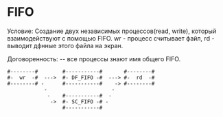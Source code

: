 # FIFO

Условие:
Создание двух независимых процессов(read, write), который взаимодействуют с помощью FIFO.
wr - процесс считывает файл, rd - выводит дфнные этого файла на экран.

Договоренность:
  -- все процессы знают имя общего FIFO. 


``` 
#--------#        #-----------#       #--------# 
#-  wr  -#  --->  #- DF_FIFO -#  ---> #-  rd  -#
#--------# -      #-----------#    -> #--------#
            -                     -
             -    #-----------#  -
              ->  #- SC_FIFO -# -
                  #-----------#
```
